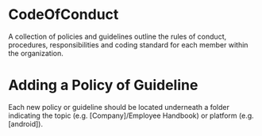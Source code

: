 # CodeOfConduct
A collection of policies and guidelines outline the rules of conduct, procedures, responsibilities and coding standard for each member within the organization.

# Adding a Policy of Guideline
Each new policy or guideline should be located underneath a folder indicating the topic (e.g. [Company]/Employee Handbook) or platform (e.g. [android]). 
